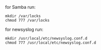 
for Samba run:
```
mkdir /var/locks
chmod 777 /var/locks
```

for newsyslog run:
```
mkdir /usr/local/etc/newsyslog.conf.d
chmod 777 /usr/local/etc/newsyslog.conf.d
```
